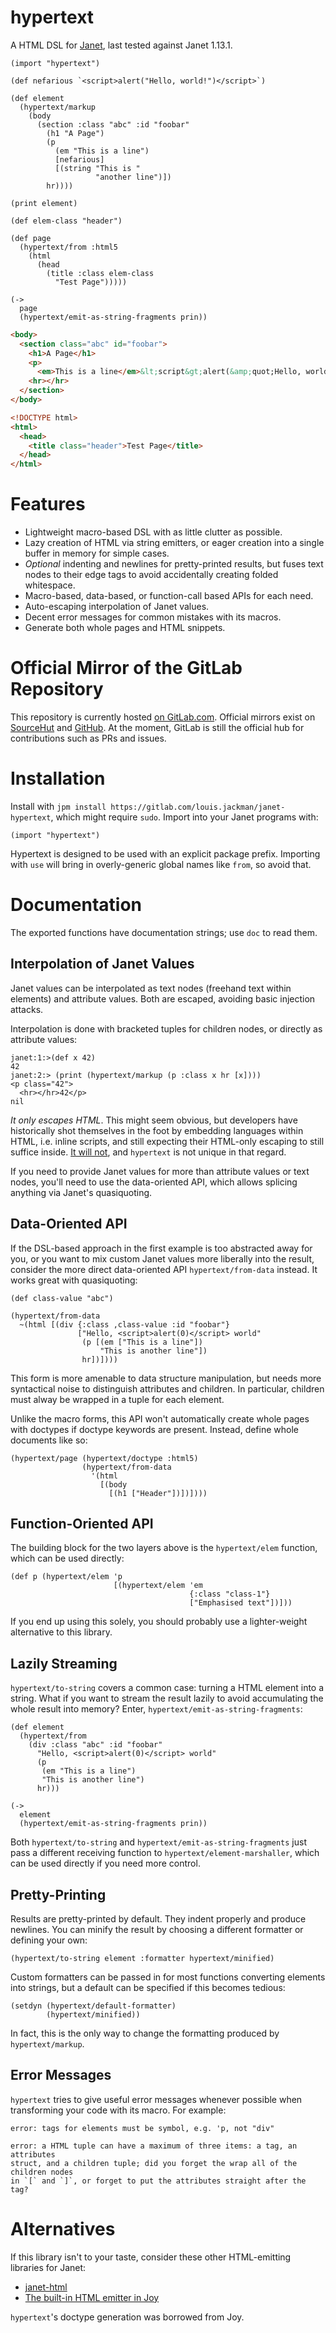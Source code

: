 # hypertext

A HTML DSL for [Janet](https://janet-lang.org/), last tested against Janet
1.13.1.

```janet
(import "hypertext")

(def nefarious `<script>alert("Hello, world!")</script>`)

(def element
  (hypertext/markup
    (body
      (section :class "abc" :id "foobar"
        (h1 "A Page")
        (p
          (em "This is a line")
          [nefarious]
          [(string "This is "
                   "another line")])
        hr))))

(print element)

(def elem-class "header")

(def page
  (hypertext/from :html5
    (html
      (head
        (title :class elem-class
          "Test Page")))))

(->
  page
  (hypertext/emit-as-string-fragments prin))
```
```html
<body>
  <section class="abc" id="foobar">
    <h1>A Page</h1>
    <p>
      <em>This is a line</em>&lt;script&gt;alert(&amp;quot;Hello, world!&amp;quot;)&lt;&amp;#x2F;script&gt; This is another line</p>
    <hr></hr>
  </section>
</body>

<!DOCTYPE html>
<html>
  <head>
    <title class="header">Test Page</title>
  </head>
</html>
```

# Features

* Lightweight macro-based DSL with as little clutter as possible.
* Lazy creation of HTML via string emitters, or eager creation into a single
  buffer in memory for simple cases.
* _Optional_ indenting and newlines for pretty-printed results, but fuses text
  nodes to their edge tags to avoid accidentally creating folded whitespace.
* Macro-based, data-based, or function-call based APIs for each need.
* Auto-escaping interpolation of Janet values.
* Decent error messages for common mistakes with its macros.
* Generate both whole pages and HTML snippets.

# Official Mirror of the GitLab Repository

This repository is currently hosted [on
GitLab.com](https://gitlab.com/louis.jackman/janet-hypertext). Official mirrors
exist on [SourceHut](https://git.sr.ht/~louisjackman/janet-hypertext) and
[GitHub](https://github.com/LouisJackman/janet-hypertext). At the moment, GitLab
is still the official hub for contributions such as PRs and issues.

# Installation

Install with `jpm install https://gitlab.com/louis.jackman/janet-hypertext`,
which might require `sudo`. Import into your Janet programs with:

`(import "hypertext")`

Hypertext is designed to be used with an explicit package prefix. Importing with
`use` will bring in overly-generic global names like `from`, so avoid that.

# Documentation

The exported functions have documentation strings; use `doc` to read them.

## Interpolation of Janet Values

Janet values can be interpolated as text nodes (freehand text within elements)
and attribute values. Both are escaped, avoiding basic injection attacks.

Interpolation is done with bracketed tuples for children nodes, or directly as
attribute values:

```
janet:1:>(def x 42)
42
janet:2:> (print (hypertext/markup (p :class x hr [x])))
<p class="42">
  <hr></hr>42</p>
nil
```

_It only escapes HTML_. This might seem obvious, but developers have
historically shot themselves in the foot by embedding languages within HTML,
i.e. inline scripts, and still expecting their HTML-only escaping to still
suffice inside. [It will
not](https://volatilethunk.com/posts/2018/03/03/escape-bypassing-language-injection-through-multiple-embedded-languages/post.html),
and `hypertext` is not unique in that regard.

If you need to provide Janet values for more than attribute values or text
nodes, you'll need to use the data-oriented API, which allows splicing anything
via Janet's quasiquoting.

## Data-Oriented API

If the DSL-based approach in the first example is too abstracted away for you,
or you want to mix custom Janet values more liberally into the result, consider
the more direct data-oriented API `hypertext/from-data` instead. It works great
with quasiquoting:

```janet
(def class-value "abc")

(hypertext/from-data
  ~(html [(div {:class ,class-value :id "foobar"}
               ["Hello, <script>alert(0)</script> world"
                (p [(em ["This is a line"])
                    "This is another line"])
                hr])])))
```

This form is more amenable to data structure manipulation, but needs more
syntactical noise to distinguish attributes and children. In particular,
children must alway be wrapped in a tuple for each element.

Unlike the macro forms, this API won't automatically create whole pages with
doctypes if doctype keywords are present. Instead, define whole documents like
so:

```
(hypertext/page (hypertext/doctype :html5)
                (hypertext/from-data
                  '(html
                    [(body
                      [(h1 ["Header"])])])))
```

## Function-Oriented API

The building block for the two layers above is the `hypertext/elem` function,
which can be used directly:

```
(def p (hypertext/elem 'p
                       [(hypertext/elem 'em
                                        {:class "class-1"}
                                        ["Emphasised text"])]))
```

If you end up using this solely, you should probably use a lighter-weight
alternative to this library.

## Lazily Streaming

`hypertext/to-string` covers a common case: turning a HTML element into a
string. What if you want to stream the result lazily to avoid accumulating the
whole result into memory? Enter, `hypertext/emit-as-string-fragments`:

```janet
(def element
  (hypertext/from
    (div :class "abc" :id "foobar"
      "Hello, <script>alert(0)</script> world"
      (p
       (em "This is a line")
       "This is another line")
      hr)))

(->
  element
  (hypertext/emit-as-string-fragments prin))
```

Both `hypertext/to-string` and `hypertext/emit-as-string-fragments` just
pass a different receiving function to `hypertext/element-marshaller`, which can
be used directly if you need more control.

## Pretty-Printing

Results are pretty-printed by default. They indent properly and produce
newlines. You can minify the result by choosing a different formatter or
defining your own:

```
(hypertext/to-string element :formatter hypertext/minified)
```

Custom formatters can be passed in for most functions converting elements into
strings, but a default can be specified if this becomes tedious:

```
(setdyn (hypertext/default-formatter)
        (hypertext/minified))
```

In fact, this is the only way to change the formatting produced by
`hypertext/markup`.

## Error Messages

`hypertext` tries to give useful error messages whenever possible when
transforming your code with its macro. For example:

```
error: tags for elements must be symbol, e.g. 'p, not "div"
```

```
error: a HTML tuple can have a maximum of three items: a tag, an attributes
struct, and a children tuple; did you forget the wrap all of the children nodes
in `[` and `]`, or forget to put the attributes straight after the tag?
```

# Alternatives

If this library isn't to your taste, consider these other HTML-emitting
libraries for Janet:

* [janet-html](https://github.com/brandonchartier/janet-html)
* [The built-in HTML emitter in Joy](https://github.com/joy-framework/joy)

`hypertext`'s doctype generation was borrowed from Joy.

